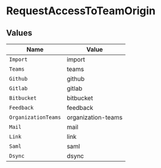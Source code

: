 # RequestAccessToTeamOrigin


## Values

| Name                | Value               |
| ------------------- | ------------------- |
| `Import`            | import              |
| `Teams`             | teams               |
| `Github`            | github              |
| `Gitlab`            | gitlab              |
| `Bitbucket`         | bitbucket           |
| `Feedback`          | feedback            |
| `OrganizationTeams` | organization-teams  |
| `Mail`              | mail                |
| `Link`              | link                |
| `Saml`              | saml                |
| `Dsync`             | dsync               |